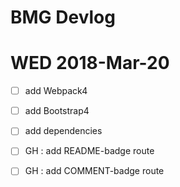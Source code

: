# BMG Devlog

# WED 2018-Mar-20

- [ ] add Webpack4
- [ ] add Bootstrap4

- [ ] add dependencies

- [ ] GH : add README-badge route
- [ ] GH : add COMMENT-badge route
